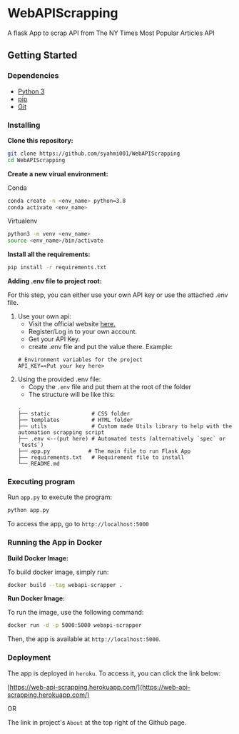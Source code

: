 # WebAPIScrapping

A flask App to scrap API from The NY Times Most Popular Articles API

## Getting Started

### Dependencies

- [Python 3](https://www.python.org/downloads/)
- [pip](https://pypi.org/project/pip/)
- [Git](https://git-scm.com/)

### Installing

**Clone this repository:**

```bash
git clone https://github.com/syahmi001/WebAPIScrapping
cd WebAPIScrapping
```

**Create a new virual environment:**

Conda

```bash
conda create -n <env_name> python=3.8
conda activate <env_name>
```

Virtualenv

```bash
python3 -m venv <env_name>
source <env_name>/bin/activate
```

**Install all the requirements:**

```bash
pip install -r requirements.txt
```

**Adding .env file to project root:**

For this step, you can either use your own API key or use the attached .env file.

1. Use your own api:
   - Visit the official website [here.](https://developer.nytimes.com/)
   - Register/Log in to your own account.
   - Get your API Key.
   - create .env file and put the value there. Example:
   ```
   # Environment variables for the project
   API_KEY=<Put your key here>
   ```
2. Using the provided .env file:
   - Copy the `.env` file and put them at the root of the folder
   - The structure will be like this:
   ```
   .
   ├── static             # CSS folder
   ├── templates          # HTML folder
   ├── utils              # Custom made Utils library to help with the automation scrapping script
   ├── .env <--(put here) # Automated tests (alternatively `spec` or `tests`)
   ├── app.py            # The main file to run Flask App
   ├── requirements.txt   # Requirement file to install
   └── README.md
   ```

### Executing program

Run `app.py` to execute the program:

```bash
python app.py
```

To access the app, go to `http://localhost:5000`

### Running the App in Docker

**Build Docker Image:**

To build docker image, simply run:

```bash
docker build --tag webapi-scrapper .
```

**Run Docker Image:**

To run the image, use the following command:

```bash
docker run -d -p 5000:5000 webapi-scrapper
```

Then, the app is available at `http://localhost:5000`.

### Deployment

The app is deployed in `heroku`. To access it, you can click the link below:

[https://web-api-scrapping.herokuapp.com/](https://web-api-scrapping.herokuapp.com/)

OR

The link in project's `About` at the top right of the Github page.
